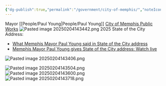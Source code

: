 ```yaml
---
{"dg-publish":true,"permalink":"/government/city-of-memphis/","noteIcon":"","created":"2025-05-20T10:31:26.420-05:00"}
---
```


Mayor [[People/Paul Young\|People/Paul Young]]
[City of Memphis Public Works](https://www.memphistn.gov/environmental-engineering/)
 ![Pasted image 20250204143442.png](/img/user/Pasted%20image%2020250204143442.png)
2025 State of the City Address: 
- [What Memphis Mayor Paul Young said in State of the City address](https://www.usatoday.com/story/news/politics/2025/01/30/paul-young-memphis-state-of-the-city/77717275007/)
- [Memphis Mayor Paul Young gives State of the City address: Watch live](https://www.commercialappeal.com/story/news/politics/2025/01/30/memphis-state-of-the-city-watch-live/78052797007/)

![Pasted image 20250204143406.png](/img/user/Pasted%20image%2020250204143406.png)

![Pasted image 20250204143504.png](/img/user/Pasted%20image%2020250204143504.png)
![Pasted image 20250204143600.png](/img/user/Pasted%20image%2020250204143600.png)
![Pasted image 20250204143718.png](/img/user/Pasted%20image%2020250204143718.png)

